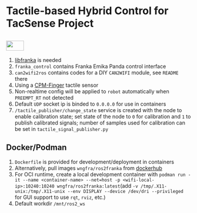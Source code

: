 # Tactile-based Hybrid Control for TacSense Project

## <img src="https://i.udemycdn.com/course/480x270/1797828_c391_3.jpg" width="48" height="27" /> 

1. [libfranka](https://frankaemika.github.io/docs/libfranka.html) is needed
2. `franka_control` contains Franka Emika Panda control interface
3. `can2wifi2ros` contains codes for a DIY `CAN2WIFI` module, see `README` there
4. Using a [CPM-Finger](https://www.cyskin.com/cpm-finger-the-finger-for-textile-manipulation/) tactile sensor
5. Non-realtime config will be applied to `robot` automatically when `PREEMPT_RT` not detected
6. Default `UDP` socket ip is binded to `0.0.0.0` for use in containers
7. `/tactile_publisher/change_state` service is created with the node to enable calibration state; set state of the node to `0` for calibration and `1` to publish calibrated signals; number of samples used for calibration can be set in `tactile_signal_publisher.py`

## Docker/Podman
1. `Dockerfile` is provided for development/deployment in containers
2. Alternatively, pull images `wngfra/ros2franka` from [dockerhub](https://hub.docker.com/)
3. For OCI runtime, create a local development container with `podman run -it --name <container-name> --net=host -p <wifi-local-ip>:10240:10240 wngfra/ros2franka:latest`(add `-v /tmp/.X11-unix:/tmp/.X11-unix --env DISPLAY --device /dev/dri --privileged` for GUI support to use `rqt`, `rviz`, etc.)
4. Default workdir `/mnt/ros2_ws`